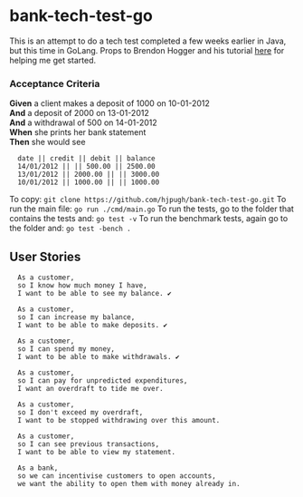 # bank-tech-test-go
This is an attempt to do a tech test completed a few weeks earlier in Java, but this time in GoLang.
Props to Brendon Hogger and his tutorial [here](https://www.toptal.com/go/go-programming-a-step-by-step-introductory-tutorial) for helping me get started.

### Acceptance Criteria

**Given** a client makes a deposit of 1000 on 10-01-2012  
**And** a deposit of 2000 on 13-01-2012  
**And** a withdrawal of 500 on 14-01-2012  
**When** she prints her bank statement  
**Then** she would see

```
  date || credit || debit || balance
  14/01/2012 || || 500.00 || 2500.00
  13/01/2012 || 2000.00 || || 3000.00
  10/01/2012 || 1000.00 || || 1000.00
```

To copy:
``` git clone https://github.com/hjpugh/bank-tech-test-go.git ```
To run the main file: 
``` go run ./cmd/main.go ```
To run the tests, go to the folder that contains the tests and: 
``` go test -v ```
To run the benchmark tests, again go to the folder and: 
``` go test -bench . ```

## User Stories

```
  As a customer,
  so I know how much money I have,
  I want to be able to see my balance. ✔

  As a customer,
  so I can increase my balance,
  I want to be able to make deposits. ✔

  As a customer,
  so I can spend my money,
  I want to be able to make withdrawals. ✔
  
  As a customer,
  so I can pay for unpredicted expenditures,
  I want an overdraft to tide me over.
  
  As a customer,
  so I don't exceed my overdraft,
  I want to be stopped withdrawing over this amount.

  As a customer,
  so I can see previous transactions,
  I want to be able to view my statement.
  
  As a bank,
  so we can incentivise customers to open accounts,
  we want the ability to open them with money already in.
```
